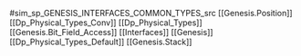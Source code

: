 #sim_sp_GENESIS_INTERFACES_COMMON_TYPES_src
[[Genesis.Position]]
[[Dp_Physical_Types_Conv]]
[[Dp_Physical_Types]]
[[Genesis.Bit_Field_Access]]
[[Interfaces]]
[[Genesis]]
[[Dp_Physical_Types_Default]]
[[Genesis.Stack]]
